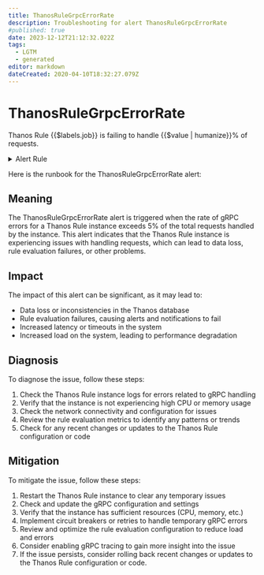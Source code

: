 ```yaml
---
title: ThanosRuleGrpcErrorRate
description: Troubleshooting for alert ThanosRuleGrpcErrorRate
#published: true
date: 2023-12-12T21:12:32.022Z
tags: 
  - LGTM
  - generated
editor: markdown
dateCreated: 2020-04-10T18:32:27.079Z
---
```


# ThanosRuleGrpcErrorRate

Thanos Rule {{$labels.job}} is failing to handle {{$value | humanize}}% of requests.

<details>
  <summary>Alert Rule</summary>

{{% rule "thanos/thanos-ruler.yml" "ThanosRuleGrpcErrorRate" %}}

{{% comment %}}

```yaml
alert: ThanosRuleGrpcErrorRate
expr: (sum by (job, instance) (rate(grpc_server_handled_total{grpc_code=~"Unknown|ResourceExhausted|Internal|Unavailable|DataLoss|DeadlineExceeded", job=~".*thanos-rule.*"}[5m]))/  sum by (job, instance) (rate(grpc_server_started_total{job=~".*thanos-rule.*"}[5m])) * 100 > 5)
for: 5m
labels:
    severity: warning
annotations:
    summary: Thanos Rule Grpc Error Rate (instance {{ $labels.instance }})
    description: |-
        Thanos Rule {{$labels.job}} is failing to handle {{$value | humanize}}% of requests.
          VALUE = {{ $value }}
          LABELS = {{ $labels }}
    runbook: https://github.com/srerun/prometheus-alerts/blob/main/content/runbooks/thanos-ruler/ThanosRuleGrpcErrorRate.md

```

{{% /comment %}}

</details>


Here is the runbook for the ThanosRuleGrpcErrorRate alert:

## Meaning

The ThanosRuleGrpcErrorRate alert is triggered when the rate of gRPC errors for a Thanos Rule instance exceeds 5% of the total requests handled by the instance. This alert indicates that the Thanos Rule instance is experiencing issues with handling requests, which can lead to data loss, rule evaluation failures, or other problems.

## Impact

The impact of this alert can be significant, as it may lead to:

* Data loss or inconsistencies in the Thanos database
* Rule evaluation failures, causing alerts and notifications to fail
* Increased latency or timeouts in the system
* Increased load on the system, leading to performance degradation

## Diagnosis

To diagnose the issue, follow these steps:

1. Check the Thanos Rule instance logs for errors related to gRPC handling
2. Verify that the instance is not experiencing high CPU or memory usage
3. Check the network connectivity and configuration for issues
4. Review the rule evaluation metrics to identify any patterns or trends
5. Check for any recent changes or updates to the Thanos Rule configuration or code

## Mitigation

To mitigate the issue, follow these steps:

1. Restart the Thanos Rule instance to clear any temporary issues
2. Check and update the gRPC configuration and settings
3. Verify that the instance has sufficient resources (CPU, memory, etc.)
4. Implement circuit breakers or retries to handle temporary gRPC errors
5. Review and optimize the rule evaluation configuration to reduce load and errors
6. Consider enabling gRPC tracing to gain more insight into the issue
7. If the issue persists, consider rolling back recent changes or updates to the Thanos Rule configuration or code.